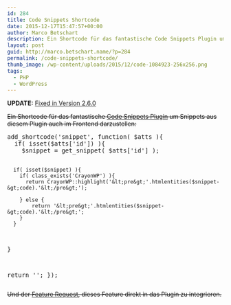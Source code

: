 ```yaml
---
id: 284
title: Code Snippets Shortcode
date: 2015-12-17T15:47:57+00:00
author: Marco Betschart
description: Ein Shortcode für das fantastische Code Snippets Plugin um Snippets aus diesem Plugin auch im Frontend darzustellen.
layout: post
guid: http://marco.betschart.name/?p=284
permalink: /code-snippets-shortcode/
thumb_image: /wp-content/uploads/2015/12/code-1084923-256x256.png
tags:
  - PHP
  - WordPress
---
```

**UPDATE:** [Fixed in Version 2.6.0](https://de.wordpress.org/plugins/code-snippets/changelog/)

<del datetime="2016-01-04T12:00:21+00:00">Ein Shortcode für das fantastische <a href="https://de.wordpress.org/plugins/code-snippets/" target="_blank">Code Snippets Plugin</a> um Snippets aus diesem Plugin auch im Frontend darzustellen:</del>

<div class="snippetcpt-wrap" id="snippet-524" data-id="524" data-edit="http://dev.marco-betschart.local/wp-admin/post.php?post=524&action=edit" data-copy="/wp-admin/export.php?type=jekyll&#038;snippet=b31d996337&#038;id=524" data-fullscreen="http://dev.marco-betschart.local/code-snippets/code-snippet-shortcode/?full-screen=1">
  <pre class="prettyprint linenums lang-php" title="Code Snippet Shortcode">add_shortcode('snippet', function( $atts ){
  if( isset($atts['id']) ){
    $snippet = get_snippet( $atts['id'] );
  
      if( isset($snippet) ){
        if( class_exists('CrayonWP') ){
          return CrayonWP::highlight('&lt;pre&gt;'.htmlentities($snippet-&gt;code).'&lt;/pre&gt;');
          
        } else {
            return '&lt;pre&gt;'.htmlentities($snippet-&gt;code).'&lt;/pre&gt;';
        }
      }
  }
  
  return '';
});</pre>
</div>

<del datetime="2016-01-04T12:04:35+00:00">Und der <a href="https://github.com/sheabunge/code-snippets/issues/41" target="_blank">Feature Request</a>, dieses Feature direkt in das Plugin zu integrieren.</del>